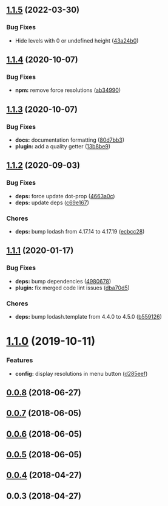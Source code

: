 <a name="1.1.5"></a>
## [1.1.5](https://github.com/eban5/videojs-hls-quality-selector/compare/v1.1.4...v1.1.5) (2022-03-30)

### Bug Fixes

* Hide levels with 0 or undefined height ([43a24b0](https://github.com/eban5/videojs-hls-quality-selector/commit/43a24b0))

<a name="1.1.4"></a>
## [1.1.4](https://github.com/chrisboustead/videojs-hls-quality-selector/compare/v1.1.3...v1.1.4) (2020-10-07)

### Bug Fixes

* **npm:** remove force resolutions ([ab34990](https://github.com/chrisboustead/videojs-hls-quality-selector/commit/ab34990))

<a name="1.1.3"></a>
## [1.1.3](https://github.com/chrisboustead/videojs-hls-quality-selector/compare/v1.1.2...v1.1.3) (2020-10-07)

### Bug Fixes

* **docs:** documentation formatting ([80d7bb3](https://github.com/chrisboustead/videojs-hls-quality-selector/commit/80d7bb3))
* **plugin:** add a quality getter ([13b8be9](https://github.com/chrisboustead/videojs-hls-quality-selector/commit/13b8be9))

<a name="1.1.2"></a>
## [1.1.2](https://github.com/chrisboustead/videojs-hls-quality-selector/compare/v1.1.1...v1.1.2) (2020-09-03)

### Bug Fixes

* **deps:** force update dot-prop ([4663a0c](https://github.com/chrisboustead/videojs-hls-quality-selector/commit/4663a0c))
* **deps:** update deps ([c69e167](https://github.com/chrisboustead/videojs-hls-quality-selector/commit/c69e167))

### Chores

* **deps:** bump lodash from 4.17.14 to 4.17.19 ([ecbcc28](https://github.com/chrisboustead/videojs-hls-quality-selector/commit/ecbcc28))

<a name="1.1.1"></a>
## [1.1.1](https://github.com/chrisboustead/videojs-hls-quality-selector/compare/v1.1.0...v1.1.1) (2020-01-17)

### Bug Fixes

* **deps:** bump dependencies ([4980678](https://github.com/chrisboustead/videojs-hls-quality-selector/commit/4980678))
* **plugin:** fix merged code lint issues ([dba70d5](https://github.com/chrisboustead/videojs-hls-quality-selector/commit/dba70d5))

### Chores

* **deps:** bump lodash.template from 4.4.0 to 4.5.0 ([b559126](https://github.com/chrisboustead/videojs-hls-quality-selector/commit/b559126))

<a name="1.1.0"></a>
# [1.1.0](https://github.com/chrisboustead/videojs-hls-quality-selector/compare/v1.0.5...v1.1.0) (2019-10-11)

### Features

* **config:** display resolutions in menu button ([d285eef](https://github.com/chrisboustead/videojs-hls-quality-selector/commit/d285eef))

<a name="0.0.8"></a>
## [0.0.8](https://github.com/chrisboustead/videojs-hls-quality-selector/compare/v0.0.7...v0.0.8) (2018-06-27)

<a name="0.0.7"></a>
## [0.0.7](https://github.com/chrisboustead/videojs-hls-quality-selector/compare/v0.0.6...v0.0.7) (2018-06-05)

<a name="0.0.6"></a>
## [0.0.6](https://github.com/chrisboustead/videojs-hls-quality-selector/compare/v0.0.5...v0.0.6) (2018-06-05)

<a name="0.0.5"></a>
## [0.0.5](https://github.com/chrisboustead/videojs-hls-quality-selector/compare/v0.0.4...v0.0.5) (2018-06-05)

<a name="0.0.4"></a>
## [0.0.4](https://github.com/chrisboustead/videojs-hls-quality-selector/compare/v0.0.3...v0.0.4) (2018-04-27)

<a name="0.0.3"></a>
## 0.0.3 (2018-04-27)

